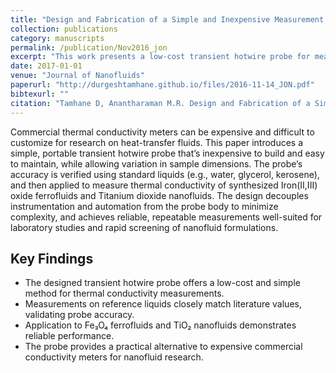```yaml
---
title: "Design and Fabrication of a Simple and Inexpensive Measurement Probe for the Evaluation of Thermal Conductivity of Nanofluids"
collection: publications
category: manuscripts
permalink: /publication/Nov2016_jon
excerpt: "This work presents a low-cost transient hotwire probe for measuring thermal conductivity in nanofluids. The compact design emphasizes ease of fabrication, robustness, and flexibility in sample size, with accuracy validated on reference liquids and demonstrated on Fe3O4 ferrofluids and TiO2 nanofluids."
date: 2017-01-01
venue: "Journal of Nanofluids"
paperurl: "http://durgeshtamhane.github.io/files/2016-11-14_JON.pdf"
bibtexurl: ""
citation: "Tamhane D, Anantharaman M.R. Design and Fabrication of a Simple and Inexpensive Measurement Probe for the Evaluation of Thermal Conductivity of Nanofluids. Journal of Nanofluids. 2017;6:390–394."
---
```

Commercial thermal conductivity meters can be expensive and difficult to customize for research on heat-transfer fluids. 
This paper introduces a simple, portable transient hotwire probe that’s inexpensive to build and easy to maintain, 
while allowing variation in sample dimensions. The probe’s accuracy is verified using standard liquids (e.g., water, glycerol, kerosene),
and then applied to measure thermal conductivity of synthesized Iron(II,III) oxide ferrofluids and Titanium dioxide nanofluids. 
The design decouples instrumentation and automation from the probe body to minimize complexity, and achieves reliable, 
repeatable measurements well-suited for laboratory studies and rapid screening of nanofluid formulations.

## Key Findings
- The designed transient hotwire probe offers a low-cost and simple method for thermal conductivity measurements.  
- Measurements on reference liquids closely match literature values, validating probe accuracy.  
- Application to Fe₃O₄ ferrofluids and TiO₂ nanofluids demonstrates reliable performance.  
- The probe provides a practical alternative to expensive commercial conductivity meters for nanofluid research.  
